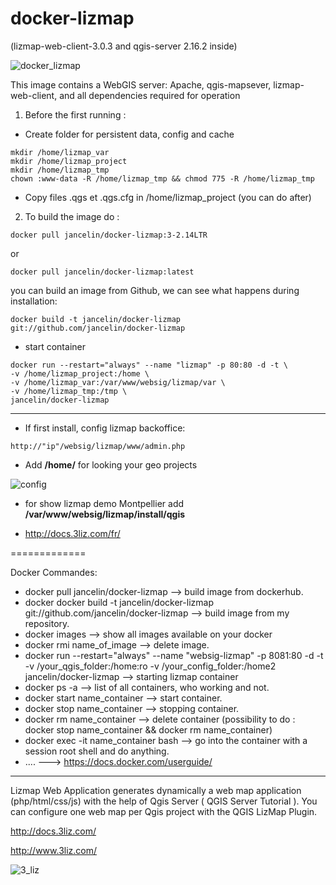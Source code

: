 docker-lizmap 
=============

(lizmap-web-client-3.0.3 and qgis-server 2.16.2 inside)

![docker_lizmap](https://cloud.githubusercontent.com/assets/6421175/4627293/b7a0a594-5389-11e4-909b-916039a16981.png)


This image contains a WebGIS server: 
Apache, qgis-mapsever, lizmap-web-client, and all dependencies required for operation


1. Before the first running :  

* Create folder for persistent data, config and cache
```
mkdir /home/lizmap_var
mkdir /home/lizmap_project 
mkdir /home/lizmap_tmp
chown :www-data -R /home/lizmap_tmp && chmod 775 -R /home/lizmap_tmp
```

* Copy files .qgs et .qgs.cfg in /home/lizmap_project (you can do after)


2. To build the image do :

```		
docker pull jancelin/docker-lizmap:3-2.14LTR
```	
or
```	
docker pull jancelin/docker-lizmap:latest 		
```		

 you can build an image from Github, we can see what happens during installation:

```
docker build -t jancelin/docker-lizmap git://github.com/jancelin/docker-lizmap
```

* start container

 ``` 
 docker run --restart="always" --name "lizmap" -p 80:80 -d -t \
 -v /home/lizmap_project:/home \
 -v /home/lizmap_var:/var/www/websig/lizmap/var \
 -v /home/lizmap_tmp:/tmp \
 jancelin/docker-lizmap 
 ``` 

____________________________________________________________________________________

* If first install, config lizmap backoffice:

```
http://"ip"/websig/lizmap/www/admin.php
```

* Add **/home/** for looking your geo projects

![config](https://cloud.githubusercontent.com/assets/6421175/11306233/e945f342-8fb0-11e5-9906-4010b9398ef1.png)


* for show lizmap demo Montpellier add **/var/www/websig/lizmap/install/qgis**

* http://docs.3liz.com/fr/ 



=============


Docker Commandes:

* docker pull jancelin/docker-lizmap --> build image from dockerhub.
* docker docker build -t jancelin/docker-lizmap git://github.com/jancelin/docker-lizmap --> build image from my repository.
* docker images --> show all images available on your docker
* docker rmi name_of_image --> delete image.
* docker run --restart="always" --name "websig-lizmap" -p 8081:80 -d -t -v /your_qgis_folder:/home:ro -v /your_config_folder:/home2 jancelin/docker-lizmap --> starting lizmap container
* docker ps -a --> list of all containers, who working and not.
* docker start name_container --> start container.
* docker stop name_container --> stopping container.
* docker rm name_container --> delete container (possibility to do : docker stop name_container && docker rm name_container)
* docker exec -it name_container bash --> go into the container with a session root shell and do anything.
* .... ---> https://docs.docker.com/userguide/
____________________________________________________________________________________

Lizmap Web Application generates dynamically a web map application (php/html/css/js) with the help of Qgis Server ( QGIS Server Tutorial ). You can configure one web map per Qgis project with the QGIS LizMap Plugin.

http://docs.3liz.com/

http://www.3liz.com/

![3_liz](http://www.3liz.com/assets/img/architecture.png)

